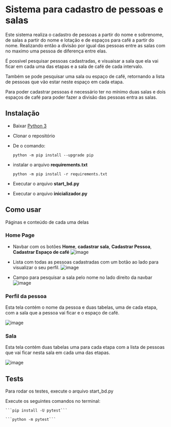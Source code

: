 # Sistema para cadastro de pessoas e salas

Este sistema realiza o cadastro de pessoas a partir do nome e sobrenome,
de salas a partir do nome e lotação e de espaços para café a partir do 
nome. Realizando então a divisão por igual das pessoas entre as salas 
com no maximo uma pessoa de diferença entre elas.

É possivel pesquisar pessoas cadastradas, e visuaisar a sala que ela vai
ficar em cada uma das etapas e a sala de café de cada intervalo.

Também se pode pesquisar uma sala ou espaço de café, retornando a lista
de pessoas que vão estar neste espaço em cada etapa.

Para poder cadastrar pessoas é necessário ter no mínimo duas salas e dois
espaços de café para poder fazer a divisão das pessoas entra as salas.

## Instalação

- Baixar [Python 3](https://www.python.org/downloads/)
- Clonar o repositório
- De o comando:

    ```python -m pip install --upgrade pip```
- instalar o arquivo **requirements.txt**

    ```python -m pip install -r requirements.txt```
- Executar o arquivo **start_bd.py**
- Executar o arquivo **inicializador.py**

## Como usar

Páginas e conteúdo de cada uma delas

### Home Page

- Navbar com os botões **Home**, **cadastrar sala**, **Cadastrar Pessoa**, **Cadastrar Espaço de café**
![image](https://user-images.githubusercontent.com/54282964/109391273-f86a4700-78f4-11eb-9e52-d610174c41f7.png)

- Lista com todas as pessoas cadastradas com um botão ao lado para visualizar
o seu perfil.
![image](https://user-images.githubusercontent.com/54282964/109391445-df15ca80-78f5-11eb-9dcf-576f1e33cc06.png)

- Campo para pesquisar a sala pelo nome no lado direito da navbar
![image](https://user-images.githubusercontent.com/54282964/109391474-11272c80-78f6-11eb-9fef-60207e67ff24.png)

### Perfil da pessoa

Esta tela contém o nome da pessoa e duas tabelas, uma de cada etapa,
com a sala que a pessoa vai ficar e o espaço de café.

![image](https://user-images.githubusercontent.com/54282964/109391530-4fbce700-78f6-11eb-8781-8913bb23cc40.png)

### Sala

Esta tela contém duas tabelas uma para cada etapa com a lista de pessoas
que vai ficar nesta sala em cada uma das etapas.

![image](https://user-images.githubusercontent.com/54282964/109391551-6ebb7900-78f6-11eb-8498-45484d49f707.png)

## Tests

Para rodar os testes, execute o arquivo start_bd.py

Execute os seguintes comandos no terminal:
   
    ```pip install -U pytest```

    ```python -m pytest```

